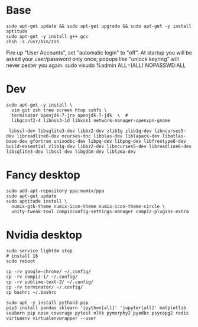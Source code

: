 # Base

```
sudo apt-get update && sudo apt-get upgrade && sudo apt-get -y install aptitude
sudo apt-get -y install g++ gcc
chsh -s /usr/bin/zsh
```

Fire up "User Accounts", set "automatic login" to "off". At startup you will be asked your user/password only once; popups like "unlock keyring" will never pester you again.
sudo visudo
%admin  ALL=(ALL) NOPASSWD:ALL


# Dev
```
sudo apt-get -y install \
  vim git zsh tree screen htop sshfs \
  terminator openjdk-7-jre openjdk-7-jdk  \  # 
  libgconf2-4 libnss3-1d libxss1 network-manager-openvpn-gnome 

 libssl-dev libsqlite3-dev libbz2-dev zlib1g zlib1g-dev libncurses5-dev libreadline6-dev ncurses-doc libblas-dev liblapack-dev libatlas-base-dev gfortran unixodbc-dev libpq-dev libpng-dev libfreetype6-dev build-essential zlib1g-dev libbz2-dev libncurses5-dev libreadline6-dev libsqlite3-dev libssl-dev libgdbm-dev liblzma-dev
```

# Fancy desktop
```
sudo add-apt-repository ppa:numix/ppa
sudo apt-get update
sudo aptitude install \
  numix-gtk-theme numix-icon-theme numix-icon-theme-circle \
  unity-tweak-tool compizconfig-settings-manager compiz-plugins-extra
```

# Nvidia desktop
```
sudo service lightdm stop
# install 16
sudo reboot
```
```
cp -rv google-chrome/ ~/.config/
cp -rv compiz-1/ ~/.config/
cp -rv sublime-text-3/ ~/.config/
cp -rv terminator/ ~/.config/
cp bashrc ~/.bashrc 

sudo apt -y install python3-pip
pip3 install pandas sklearn 'ipython[all]' 'jupyter[all]' matplotlib seaborn pip nose coverage pytest nltk pymorphy2 pyodbc psycopg2 redis virtuaenv virtualenvwrapper --user 

```
